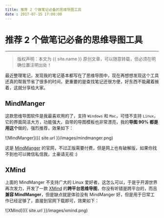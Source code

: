 ```yaml
---
title: 推荐 2 个做笔记必备的思维导图工具
date : 2017-07-15 17:00:00
---
```


# 推荐 2 个做笔记必备的思维导图工具
***
> 版权声明：本文为 {{ site.name }} 原创文章，可以随意转载，但必须在明确位置注明出处！ 

最近整理笔记，发现我的笔记基本都写在了思维导图中，现在再想想发现这个工具还真的帮我节省了很多的时间，更重要的是查找笔记还很方便，好东西不能藏着掖着，这就分享给大家。

## MindManger
这款思维导图软件是我最喜欢用的了，支持 `Windows` 和 `Mac`，可惜不支持 `Linux`， 它的界面简洁大方，功能强大，自带的导图模板也非常漂亮，我的**导图 90% 都是用这个**做的，强烈推荐，效果如下：

![MindManger]({{ site.url }}/images/mindmanger.png)

这是 [MindManger](https://www.mindjet.com) 的官网，不过正版需要付费，但是网上也有破解版，如果你找不到也可以微信私信我，土豪请无视 :)

## XMind
上面的 MindManger 不支持广大的 Linux 爱好者，这怎么可以，于是乎开源世界再次发力，开发了一款 [XMind](http://www.xmindchina.net) 的**跨平台思维导图**，你没有听错是跨平台的，而且**兼容 MindManger**，但是缺点就是体验没有 MindManger 好，但是用于日常工作已经足够了，直接到官网下载即可，效果如下：

![XMind]({{ site.url }}/images/xmind.png)


